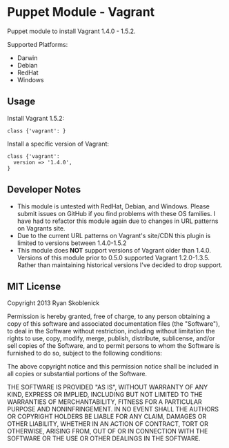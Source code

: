 Puppet Module - Vagrant
=======================

Puppet module to install Vagrant 1.4.0 - 1.5.2.

Supported Platforms:

- Darwin
- Debian
- RedHat
- Windows

Usage
-----

Install Vagrant 1.5.2:

```
class {'vagrant': }
```

Install a specific version of Vagrant:

```
class {'vagrant':
  version => '1.4.0',
}
```

Developer Notes
---------------
* This module is untested with RedHat, Debian, and Windows. Please submit issues
on GitHub if you find problems with these OS families. I have had to refactor this
module again due to changes in URL patterns on Vagrants site.
* Due to the current URL patterns on Vagrant's site/CDN this plugin is limited
to versions between 1.4.0-1.5.2
* This module does __NOT__ support versions of Vagrant older than 1.4.0. Versions
of this module prior to 0.5.0 supported Vagrant 1.2.0-1.3.5. Rather than
maintaining historical versions I've decided to drop support.

MIT License
-----------

Copyright 2013 Ryan Skoblenick

Permission is hereby granted, free of charge, to any person obtaining a copy
of this software and associated documentation files (the "Software"), to deal
in the Software without restriction, including without limitation the rights
to use, copy, modify, merge, publish, distribute, sublicense, and/or sell
copies of the Software, and to permit persons to whom the Software is
furnished to do so, subject to the following conditions:

The above copyright notice and this permission notice shall be included in
all copies or substantial portions of the Software.

THE SOFTWARE IS PROVIDED "AS IS", WITHOUT WARRANTY OF ANY KIND, EXPRESS OR
IMPLIED, INCLUDING BUT NOT LIMITED TO THE WARRANTIES OF MERCHANTABILITY,
FITNESS FOR A PARTICULAR PURPOSE AND NONINFRINGEMENT. IN NO EVENT SHALL THE
AUTHORS OR COPYRIGHT HOLDERS BE LIABLE FOR ANY CLAIM, DAMAGES OR OTHER
LIABILITY, WHETHER IN AN ACTION OF CONTRACT, TORT OR OTHERWISE, ARISING FROM,
OUT OF OR IN CONNECTION WITH THE SOFTWARE OR THE USE OR OTHER DEALINGS IN
THE SOFTWARE.

